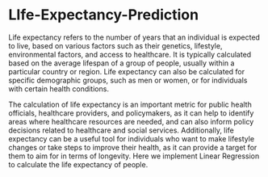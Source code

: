 # LIfe-Expectancy-Prediction
Life expectancy refers to the number of years that an individual is expected to live, based on various factors such as their genetics, lifestyle, environmental factors, and access to healthcare. It is typically calculated based on the average lifespan of a group of people, usually within a particular country or region. Life expectancy can also be calculated for specific demographic groups, such as men or women, or for individuals with certain health conditions.

The calculation of life expectancy is an important metric for public health officials, healthcare providers, and policymakers, as it can help to identify areas where healthcare resources are needed, and can also inform policy decisions related to healthcare and social services. Additionally, life expectancy can be a useful tool for individuals who want to make lifestyle changes or take steps to improve their health, as it can provide a target for them to aim for in terms of longevity.
Here we implement Linear Regression to calculate the life expectancy of people.
